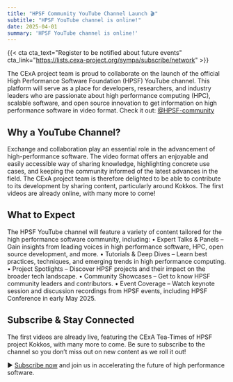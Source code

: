 ```yaml
---
title: "HPSF Community YouTube Channel Launch 🎬"
subtitle: "HPSF YouTube channel is online!"
date: 2025-04-01
summary: 'HPSF YouTube channel is online!'
---
```


{{< cta cta_text="Register to be notified about future events" cta_link="https://lists.cexa-project.org/sympa/subscribe/network" >}}

The CExA project team is proud to collaborate on the launch of the official High Performance Software Foundation (HPSF) YouTube channel. This platform will serve as a place for developers, researchers, and industry leaders who are passionate about high performance computing (HPC), scalable software, and open source innovation to get information on high performance software in video format. Check it out: [@HPSF-community](https://www.youtube.com/@HPSF-community)  



## Why a YouTube Channel?

Exchange and collaboration play an essential role in the advancement of high-performance software. The video format offers an enjoyable and easily accessible way of sharing knowledge, highlighting concrete use cases, and keeping the community informed of the latest advances in the field. 
The CExA project team is therefore delighted to be able to contribute to its development by sharing content, particularly around Kokkos.
The first videos are already online, with many more to come!



## What to Expect

The HPSF YouTube channel will feature a variety of content tailored for the high performance software community, including:
•	Expert Talks & Panels – Gain insights from leading voices in high performance software, HPC, open source development, and more.
•	Tutorials & Deep Dives – Learn best practices, techniques, and emerging trends in high performance computing.
•	Project Spotlights – Discover HPSF projects and their impact on the broader tech landscape.
•	Community Showcases – Get to know HPSF community leaders and contributors.
•	Event Coverage – Watch keynote session and discussion recordings from HPSF events, including HPSF Conference in early May 2025.



## Subscribe & Stay Connected

The first videos are already live, featuring the CExA Tea-Times of HPSF project Kokkos, with many more to come. Be sure to subscribe to the channel so you don’t miss out on new content as we roll it out!

▶️ [Subscribe now](https://www.youtube.com/@hpsf-community) and join us in accelerating the future of high performance software.
